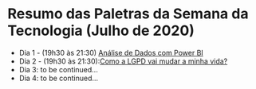 # Resumo das Paletras da Semana da Tecnologia (Julho de 2020)

* Dia 1 - (19h30 às 21:30) [Análise de Dados com Power BI](https://github.com/giseleml/semanaTechUnicesumar/blob/master/Dia1/dia1.md)
* Dia 2 - (19h30 às 21:30):[Como a LGPD vai mudar a minha vida?](https://github.com/giseleml/semanaTechUnicesumar/blob/master/Dia2/dia2.md)
* Dia 3: to be continued...
* Dia 4: to be continued...
